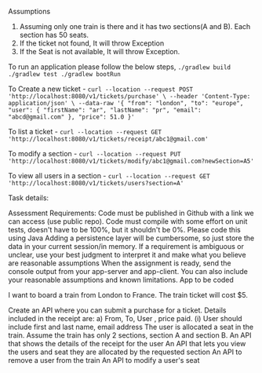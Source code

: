 Assumptions
1. Assuming only one train is there and it has two sections(A and B). Each section has 50 seats.
2. If the ticket not found, It will throw Exception
3. If the Seat is not available, It will throw Exception.

To run an application please follow the below steps,
`./gradlew build
./gradlew test
./gradlew bootRun`

To Create a new ticket - 
`
curl --location --request POST 'http://localhost:8080/v1/tickets/purchase' \
--header 'Content-Type: application/json' \
--data-raw '{
"from": "london",
"to": "europe",
"user": {
"firstName": "ar",
"lastName": "pr",
"email": "abcd@gmail.com"
},
"price": 51.0
}'
`

To list a ticket -
`
curl --location --request GET 'http://localhost:8080/v1/tickets/receipt/abc1@gmail.com'
`

To modify a section -
`
curl --location --request PUT 'http://localhost:8080/v1/tickets/modify/abc1@gmail.com?newSection=A5'
`

To view all users in a section -
`
curl --location --request GET 'http://localhost:8080/v1/tickets/users?section=A'
`

Task details:

Assessment Requirements:
Code must be published in Github with a link we can access (use public repo).
Code must compile with some effort on unit tests, doesn't have to be 100%, but it shouldn't be 0%.
Please code this using Java
Adding a persistence layer will be cumbersome, so just store the data in your current session/in memory.
If a requirement is ambiguous or unclear, use your best judgment to interpret it and make what you believe are reasonable assumptions
When the assignment is ready, send the console output from your app-server and app-client. You can also include your reasonable assumptions and known limitations.
App to be coded

I want to board a train from London to France. The train ticket will cost $5.

Create an API where you can submit a purchase for a ticket. Details included in the receipt are:
a) From, To, User , price paid.
(i) User should include first and last name, email address
The user is allocated a seat in the train. Assume the train has only 2 sections, section A and section B.
An API that shows the details of the receipt for the user
An API that lets you view the users and seat they are allocated by the requested section
An API to remove a user from the train
An API to modify a user's seat